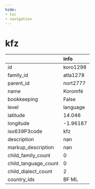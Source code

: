 ```yaml
---
hide:
- toc
- navigation
---
```

# kfz
|                      | info     |
|:---------------------|:---------|
| id                   | koro1298 |
| family_id            | atla1278 |
| parent_id            | nort2777 |
| name                 | Koromfé  |
| bookkeeping          | False    |
| level                | language |
| latitude             | 14.046   |
| longitude            | -1.96187 |
| iso639P3code         | kfz      |
| description          | nan      |
| markup_description   | nan      |
| child_family_count   | 0        |
| child_language_count | 0        |
| child_dialect_count  | 2        |
| country_ids          | BF ML    |